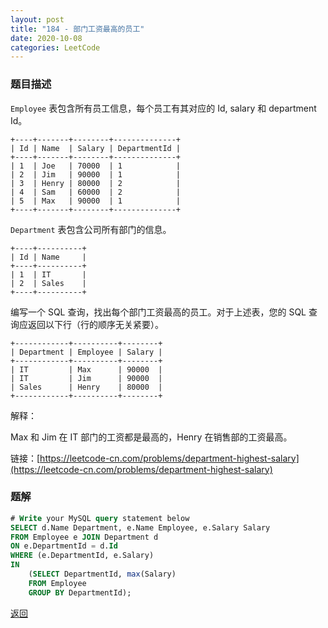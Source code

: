 ```yaml
---
layout: post
title: "184 - 部门工资最高的员工"
date: 2020-10-08
categories: LeetCode
---
```



### **题目描述**
`Employee` 表包含所有员工信息，每个员工有其对应的 Id, salary 和 department Id。
```
+----+-------+--------+--------------+
| Id | Name  | Salary | DepartmentId |
+----+-------+--------+--------------+
| 1  | Joe   | 70000  | 1            |
| 2  | Jim   | 90000  | 1            |
| 3  | Henry | 80000  | 2            |
| 4  | Sam   | 60000  | 2            |
| 5  | Max   | 90000  | 1            |
+----+-------+--------+--------------+
```
`Department` 表包含公司所有部门的信息。
```
+----+----------+
| Id | Name     |
+----+----------+
| 1  | IT       |
| 2  | Sales    |
+----+----------+
```
编写一个 SQL 查询，找出每个部门工资最高的员工。对于上述表，您的 SQL 查询应返回以下行（行的顺序无关紧要）。
```
+------------+----------+--------+
| Department | Employee | Salary |
+------------+----------+--------+
| IT         | Max      | 90000  |
| IT         | Jim      | 90000  |
| Sales      | Henry    | 80000  |
+------------+----------+--------+
```
解释：

Max 和 Jim 在 IT 部门的工资都是最高的，Henry 在销售部的工资最高。


链接：[https://leetcode-cn.com/problems/department-highest-salary](https://leetcode-cn.com/problems/department-highest-salary)


### **题解**
``` sql
# Write your MySQL query statement below
SELECT d.Name Department, e.Name Employee, e.Salary Salary
FROM Employee e JOIN Department d
ON e.DepartmentId = d.Id
WHERE (e.DepartmentId, e.Salary)
IN 
    (SELECT DepartmentId, max(Salary)
    FROM Employee
    GROUP BY DepartmentId);
```


[返回](https://maxwell-blog.cn/leetcode/2020/10/08/leetcode.html)
